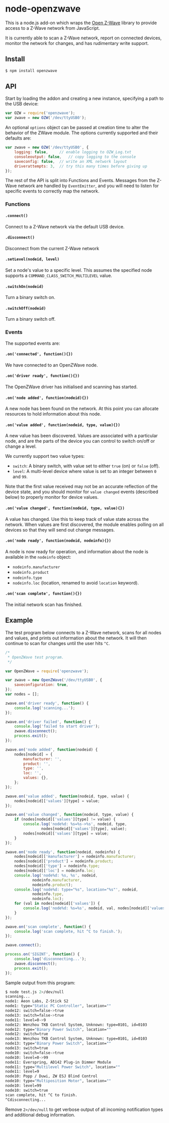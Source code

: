 node-openzwave
==============

This is a node.js add-on which wraps the [Open
Z-Wave](https://code.google.com/p/open-zwave/) library to provide access to a
Z-Wave network from JavaScript.

It is currently able to scan a Z-Wave network, report on connected devices,
monitor the network for changes, and has rudimentary write support.

## Install

```sh
$ npm install openzwave
```

## API

Start by loading the addon and creating a new instance, specifying a path to
the USB device:

```js
var OZW = require('openzwave');
var zwave = new OZW('/dev/ttyUSB0');
```

An optional `options` object can be passed at creation time to alter the
behavior of the ZWave module.  The options currently supported and their
defaults are:

```js
var zwave = new OZW('/dev/ttyUSB0', {
	logging: false,		// enable logging to OZW_Log.txt
	consoleoutput: false,	// copy logging to the console
	saveconfig: false,	// write an XML network layout
	driverattempts: 3,	// try this many times before giving up
});
```

The rest of the API is split into Functions and Events.  Messages from the
Z-Wave network are handled by `EventEmitter`, and you will need to listen for
specific events to correctly map the network.

### Functions

#### `.connect()`

Connect to a Z-Wave network via the default USB device.

#### `.disconnect()`

Disconnect from the current Z-Wave network

#### `.setLevel(nodeid, level)`

Set a node's value to a specific level.  This assumes the specified node
supports a `COMMAND_CLASS_SWITCH_MULTILEVEL` value.

#### `.switchOn(nodeid)`

Turn a binary switch on.

#### `.switchOff(nodeid)`

Turn a binary switch off.

### Events

The supported events are:

#### `.on('connected', function(){})`

We have connected to an OpenZWave node.

#### `.on('driver ready', function(){})`

The OpenZWave driver has initialised and scanning has started.

#### `.on('node added', function(nodeid){})`

A new node has been found on the network.  At this point you can allocate
resources to hold information about this node.

#### `.on('value added', function(nodeid, type, value){})`

A new value has been discovered.  Values are associated with a particular node,
and are the parts of the device you can control to switch on/off or change a
level.

We currently support two value types:

* `switch`: A binary switch, with value set to either `true` (on) or `false`
  (off).
* `level`: A multi-level device where value is set to an integer between `0`
  and `99`.

Note that the first value received may not be an accurate reflection of the
device state, and you should monitor for `value changed` events (described
below) to properly monitor for device values.

#### `.on('value changed', function(nodeid, type, value){})`

A value has changed.  Use this to keep track of value state across the network.
When values are first discovered, the module enables polling on all devices so
that they will send out change messages.

#### `.on('node ready', function(nodeid, nodeinfo){})`

A node is now ready for operation, and information about the node is available
in the `nodeinfo` object:

* `nodeinfo.manufacturer`
* `nodeinfo.product`
* `nodeinfo.type`
* `nodeinfo.loc` (location, renamed to avoid `location` keyword).

#### `.on('scan complete', function(){})`

The initial network scan has finished.

## Example

The test program below connects to a Z-Wave network, scans for all nodes and
values, and prints out information about the network.  It will then continue to
scan for changes until the user hits `^C`.

```js
/*
 * OpenZWave test program.
 */

var OpenZWave = require('openzwave');

var zwave = new OpenZWave('/dev/ttyUSB0', {
	saveconfiguration: true,
});
var nodes = [];

zwave.on('driver ready', function() {
	console.log('scanning...');
});

zwave.on('driver failed', function() {
	console.log('failed to start driver');
	zwave.disconnect();
	process.exit();
});

zwave.on('node added', function(nodeid) {
	nodes[nodeid] = {
		manufacturer: '',
		product: '',
		type: '',
		loc: '',
		values: {},
	};
});

zwave.on('value added', function(nodeid, type, value) {
	nodes[nodeid]['values'][type] = value;
});

zwave.on('value changed', function(nodeid, type, value) {
	if (nodes[nodeid]['values'][type] != value) {
		console.log('node%d: %s=%s->%s', nodeid, type,
			    nodes[nodeid]['values'][type], value);
		nodes[nodeid]['values'][type] = value;
	}
});

zwave.on('node ready', function(nodeid, nodeinfo) {
	nodes[nodeid]['manufacturer'] = nodeinfo.manufacturer;
	nodes[nodeid]['product'] = nodeinfo.product;
	nodes[nodeid]['type'] = nodeinfo.type;
	nodes[nodeid]['loc'] = nodeinfo.loc;
	console.log('node%d: %s, %s', nodeid,
		    nodeinfo.manufacturer,
		    nodeinfo.product);
	console.log('node%d: type="%s", location="%s"', nodeid,
		    nodeinfo.type,
		    nodeinfo.loc);
	for (val in nodes[nodeid]['values']) {
		console.log('node%d: %s=%s', nodeid, val, nodes[nodeid]['values'][val]);
	}
});

zwave.on('scan complete', function() {
	console.log('scan complete, hit ^C to finish.');
});

zwave.connect();

process.on('SIGINT', function() {
	console.log('disconnecting...');
	zwave.disconnect();
	process.exit();
});
```

Sample output from this program:

```sh
$ node test.js 2>/dev/null
scanning...
node1: Aeon Labs, Z-Stick S2
node1: type="Static PC Controller", location=""
node12: switch=false->true
node13: switch=false->true
node11: level=0->9
node12: Wenzhou TKB Control System, Unknown: type=0101, id=0103
node12: type="Binary Power Switch", location=""
node12: switch=true
node13: Wenzhou TKB Control System, Unknown: type=0101, id=0103
node13: type="Binary Power Switch", location=""
node13: switch=true
node10: switch=false->true
node10: level=0->99
node11: Everspring, AD142 Plug-in Dimmer Module
node11: type="Multilevel Power Switch", location=""
node11: level=9
node10: Popp / Duwi, ZW ESJ Blind Control
node10: type="Multiposition Motor", location=""
node10: level=99
node10: switch=true
scan complete, hit ^C to finish.
^Cdisconnecting...
```

Remove `2>/dev/null` to get verbose output of all incoming notification types
and additional debug information.
